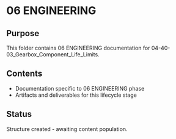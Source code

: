 # 06 ENGINEERING

## Purpose
This folder contains 06 ENGINEERING documentation for 04-40-03_Gearbox_Component_Life_Limits.

## Contents
- Documentation specific to 06 ENGINEERING phase
- Artifacts and deliverables for this lifecycle stage

## Status
Structure created - awaiting content population.
